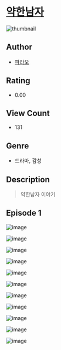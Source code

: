 # [약한남자](https://comic.naver.com/challenge/list?titleId=810738)
![thumbnail](https://image-comic.pstatic.net/user_contents_data/challenge_comic/2023/05/24/346619/upload_3486684619554960742_480x623.jpeg)

## Author
- [파라오](https://comic.naver.com/artistTitle?id=346619)

## Rating
- 0.00

## View Count
- 131

## Genre
- 드라마, 감성

## Description
> 약한남자 이야기


## Episode 1
![image](https://image-comic.pstatic.net/user_contents_data/challenge_comic/2023/05/24/346619/upload_7306584839999074355.jpeg)

![image](https://image-comic.pstatic.net/user_contents_data/challenge_comic/2023/05/24/346619/upload_7363727585378197817.jpeg)

![image](https://image-comic.pstatic.net/user_contents_data/challenge_comic/2023/05/24/346619/upload_7148681793274001209.jpeg)

![image](https://image-comic.pstatic.net/user_contents_data/challenge_comic/2023/05/24/346619/upload_7162183770360068402.jpeg)

![image](https://image-comic.pstatic.net/user_contents_data/challenge_comic/2023/05/24/346619/upload_3689355416207517233.jpeg)

![image](https://image-comic.pstatic.net/user_contents_data/challenge_comic/2023/05/24/346619/upload_7377513257133761125.jpeg)

![image](https://image-comic.pstatic.net/user_contents_data/challenge_comic/2023/05/24/346619/upload_7233455239317565495.jpeg)

![image](https://image-comic.pstatic.net/user_contents_data/challenge_comic/2023/05/24/346619/upload_7220786649970653488.jpeg)

![image](https://image-comic.pstatic.net/user_contents_data/challenge_comic/2023/05/24/346619/upload_3487582959290300003.jpeg)

![image](https://image-comic.pstatic.net/user_contents_data/challenge_comic/2023/05/24/346619/upload_7003431905721988400.jpeg)

![image](https://image-comic.pstatic.net/user_contents_data/challenge_comic/2023/05/24/346619/upload_3631702721540011619.jpeg)
